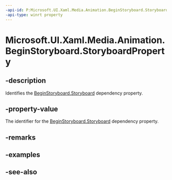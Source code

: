 ```yaml
---
-api-id: P:Microsoft.UI.Xaml.Media.Animation.BeginStoryboard.StoryboardProperty
-api-type: winrt property
---
```


<!-- Property syntax
public Windows.UI.Xaml.DependencyProperty StoryboardProperty { get; }
-->

# Microsoft.UI.Xaml.Media.Animation.BeginStoryboard.StoryboardProperty

## -description
Identifies the [BeginStoryboard.Storyboard](beginstoryboard_storyboard.md) dependency property.

## -property-value
The identifier for the [BeginStoryboard.Storyboard](beginstoryboard_storyboard.md) dependency property.

## -remarks

## -examples

## -see-also
